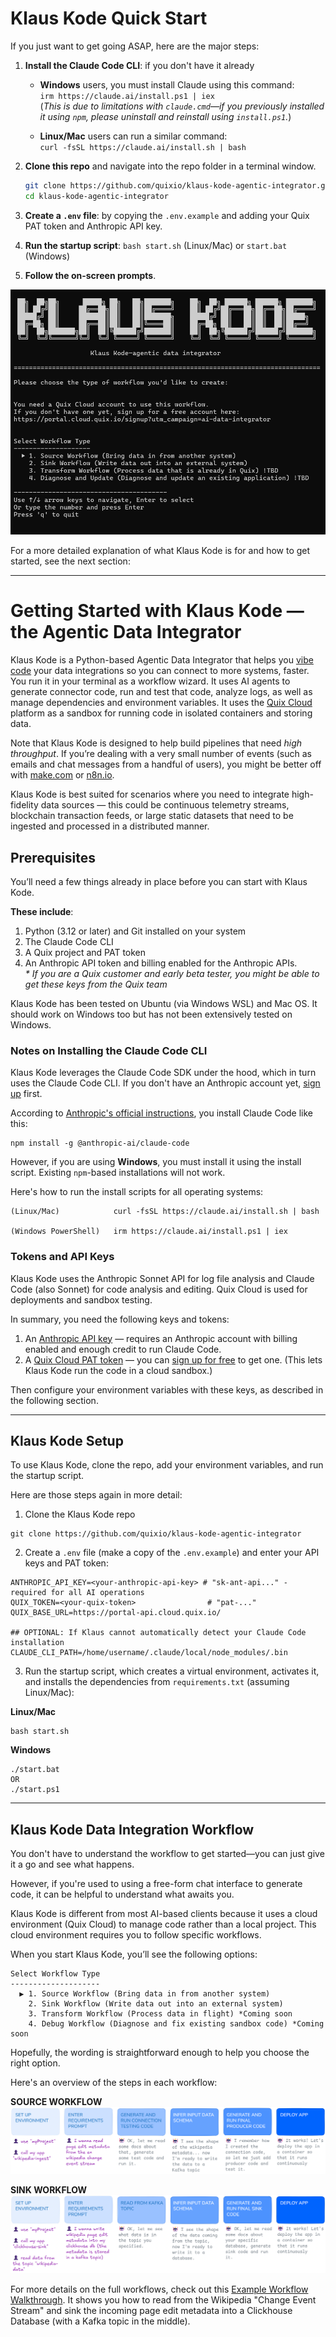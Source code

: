 # Klaus Kode Quick Start

If you just want to get going ASAP, here are the major steps:

1. **Install the Claude Code CLI**: if you don't have it already  
   * **Windows** users, you must install Claude using this command:  
     `irm https://claude.ai/install.ps1 | iex`  
     (_This is due to limitations with `claude.cmd`—if you previously installed it using `npm`, please uninstall and reinstall using `install.ps1`._)

   * **Linux/Mac** users can run a similar command:  
     `curl -fsSL https://claude.ai/install.sh | bash` 

2. **Clone this repo** and navigate into the repo folder in a terminal window.

   ```bash
   git clone https://github.com/quixio/klaus-kode-agentic-integrator.git
   cd klaus-kode-agentic-integrator
   ``` 

3. **Create a `.env` file**: by copying the `.env.example` and adding your Quix PAT token and Anthropic API key.

4. **Run the startup script**: `bash start.sh` (Linux/Mac) or `start.bat` (Windows)

5. **Follow the on-screen prompts**.

![Klaus Kode Splash Screen](./docs/images/klauskode_splashscreen.png)

For a more detailed explanation of what Klaus Kode is for and how to get started, see the next section: 

---

# Getting Started with Klaus Kode — the Agentic Data Integrator

Klaus Kode is a Python-based Agentic Data Integrator that helps you [vibe code](https://en.wikipedia.org/wiki/Vibe_coding) your data integrations so you can connect to more systems, faster. You run it in your terminal as a workflow wizard. It uses AI agents to generate connector code, run and test that code, analyze logs, as well as manage dependencies and environment variables. It uses the [Quix Cloud](https://quix.io/quix-cloud) platform as a sandbox for running code in isolated containers and storing data. 

Note that Klaus Kode is designed to help build pipelines that need *high throughput*. If you’re dealing with a very small number of events (such as emails and chat messages from a handful of users), you might be better off with [make.com](http://make.com) or [n8n.io](https://n8n.io/). 

Klaus Kode is best suited for scenarios where you need to integrate high-fidelity data sources — this could be continuous telemetry streams, blockchain transaction feeds, or large static datasets that need to be ingested and processed in a distributed manner.

## **Prerequisites**

You’ll need a few things already in place before you can start with Klaus Kode. 

**These include**:

1. Python (3.12 or later) and Git installed on your system  
2. The Claude Code CLI  
3. A Quix project and PAT token  
4. An Anthropic API token and billing enabled for the Anthropic APIs.  
   *\* If you are a Quix customer and early beta tester, you might be able to get these keys from the Quix team*

Klaus Kode has been tested on Ubuntu (via Windows WSL) and Mac OS. It should work on Windows too but has not been extensively tested on Windows.

### **Notes on Installing the Claude Code CLI**

Klaus Kode leverages the Claude Code SDK under the hood, which in turn uses the Claude Code CLI. If you don't have an Anthropic account yet, [sign up](https://claude.ai/login) first.

According to [Anthropic's official instructions](https://docs.anthropic.com/en/docs/claude-code/setup), you install Claude Code like this:

```shell
npm install -g @anthropic-ai/claude-code
```

However, if you are using **Windows**, you must install it using the install script. Existing `npm`-based installations will not work.

Here's how to run the install scripts for all operating systems:

```shell
(Linux/Mac)            curl -fsSL https://claude.ai/install.sh | bash

(Windows PowerShell)   irm https://claude.ai/install.ps1 | iex
```

### **Tokens and API Keys**

Klaus Kode uses the Anthropic Sonnet API for log file analysis and Claude Code (also Sonnet) for code analysis and editing. Quix Cloud is used for deployments and sandbox testing. 

In summary, you need the following keys and tokens: 

1. An [Anthropic API key](https://docs.anthropic.com/en/api/overview) — requires an Anthropic account with billing enabled and enough credit to run Claude Code.  
2. A [Quix Cloud PAT token](https://quix.io/docs/develop/authentication/personal-access-token.html) — you can [sign up for free](https://portal.cloud.quix.io/signup?utm_campaign=klaus-kode) to get one. (This lets Klaus Kode run the code in a cloud sandbox.)

Then configure your environment variables with these keys, as described in the following section.

---

## **Klaus Kode Setup**

To use Klaus Kode, clone the repo, add your environment variables, and run the startup script.

Here are those steps again in more detail:

1) Clone the Klaus Kode repo   

```shell
git clone https://github.com/quixio/klaus-kode-agentic-integrator
```
  
2) Create a `.env` file (make a copy of the `.env.example`) and enter your API keys and PAT token:  

```env
ANTHROPIC_API_KEY=<your-anthropic-api-key> # "sk-ant-api..." - required for all AI operations
QUIX_TOKEN=<your-quix-token>                # "pat-..." 
QUIX_BASE_URL=https://portal-api.cloud.quix.io/

## OPTIONAL: If Klaus cannot automatically detect your Claude Code installation
CLAUDE_CLI_PATH=/home/username/.claude/local/node_modules/.bin
```

3) Run the startup script, which creates a virtual environment, activates it, and installs the dependencies from `requirements.txt` (assuming Linux/Mac):

**Linux/Mac**
```shell
bash start.sh
```

**Windows**
```shell
./start.bat
OR
./start.ps1
```

---

## Klaus Kode Data Integration Workflow

You don't have to understand the workflow to get started—you can just give it a go and see what happens.

However, if you're used to using a free-form chat interface to generate code, it can be helpful to understand what awaits you.

Klaus Kode is different from most AI-based clients because it uses a cloud environment (Quix Cloud) to manage code rather than a local project. This cloud environment requires you to follow specific workflows.

When you start Klaus Kode, you’ll see the following options:

```
Select Workflow Type
--------------------
  ▶ 1. Source Workflow (Bring data in from another system)
    2. Sink Workflow (Write data out into an external system)
    3. Transform Workflow (Process data in flight) *Coming soon
    4. Debug Workflow (Diagnose and fix existing sandbox code) *Coming soon
```

Hopefully, the wording is straightforward enough to help you choose the right option.

Here's an overview of the steps in each workflow:

**SOURCE WORKFLOW**  
![Source Workflow Steps](./docs/images/source_workflow_steps.png)

**SINK WORKFLOW**  
![Sink Workflow Steps](./docs/images/sink_workflow_steps.png)

For more details on the full workflows, check out this [Example Workflow Walkthrough](docs/example_workflow.md). It shows you how to read from the Wikipedia "Change Event Stream" and sink the incoming page edit metadata into a Clickhouse Database (with a Kafka topic in the middle).
